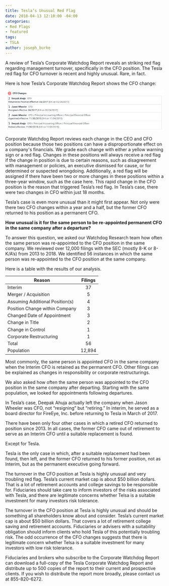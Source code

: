 ```yaml
---
title: Tesla’s Unusual Red Flag
date: 2018-04-13 12:10:00 -04:00
categories:
- Red Flags
- featured
tags:
- TSLA
author: joseph_burke
---
```


A review of Tesla’s Corporate Watchdog Report reveals an striking red flag regarding management turnover, specifically in the CFO position. The Tesla red flag for CFO turnover is recent and highly unusual. Rare, in fact.

Here is how  Tesla’s Corporate Watchdog Report shows the CFO change:

![TSLA - CFO Turnover.JPG](/uploads/TSLA%20-%20CFO%20Turnover.JPG)

Corporate Watchdog Report reviews each change in the CEO and CFO position because those two positions can have a disproportionate effect on a company's financials. We grade each change with either a yellow warning sign or a red flag. Changes in these positions will always receive a red flag if the change in position is due to certain reasons, such as disagreement with management or policies, an executive dismissed for cause, or for determined or suspected wrongdoing. Additionally, a red flag will be assigned if there have been two or more changes in these positions within a three-year window, such as the case here. This rapid change in the CFO position is the reason that triggered Tesla’s red flag. In Tesla’s case, there were two changes in CFO within just 18 months.

Tesla’s case is even more unusual than it might first appear. Not only were there two CFO changes within a year and a half, but the former CFO returned to his position as a permanent CFO.

**How unusual is it for the same person to be re-appointed permanent CFO in the same company after a departure?**

To answer this question, we asked our Watchdog Research team how often the same person was re-appointed to the CFO position in the same company. We reviewed over 12,000 filings with the SEC (mostly 8-K or 8-K/A’s) from 2013 to 2018.  We identified 56 instances in which the same person was re-appointed to the CFO position at the same company.

Here is a table with the results of our analysis.

Reason	| Filings
--- | :---:
Interim	| 37
Merger / Acquisition | 5
Assuming Additional Position(s) | 4
Position Change within Company | 3
Changed Date of Appointment | 3
Change in Title | 2
Change in Control | 1
Corporate Restructuring | 1
Total | 56
Population | 12,894


Most commonly, the same person is appointed CFO in the same company when the Interim CFO is retained as the permanent CFO. Other filings can be explained as changes in responsibility or corporate restructurings.

We also asked how often the same person was appointed to the CFO position in the same company after departing. Starting with the same population, we looked for appointments following departures.

In Tesla’s case, Deepak Ahuja actually left the company when Jason Wheeler was CFO, not “resigning” but “retiring.” In interim, he served as a board director for FireEye, Inc. before returning to Tesla in March of 2017.

There have been only four other cases in which a retired CFO returned to position since 2013. In all cases, the former CFO came out of retirement to serve as an Interim CFO until a suitable replacement is found.

Except for Tesla.

Tesla is the only case in which, after a suitable replacement had been found, then left, and the former CFO returned to his former position, not as Interim, but as the permanent executive going forward.

The turnover in the CFO position at Tesla is highly unusual and very troubling red flag. Tesla’s current market cap is about $50 billion dollars. That is a lot of retirement accounts and college savings to be responsible for. Fiduciaries should take care to inform investors of the risks associated with Tesla, and there are legitimate concerns whether Telsa is a suitable investment for many investors risk tolerance.

The turnover in the CFO position at Tesla is highly unusual and should be something all shareholders know about and consider.  Tesla’s current market cap is about $50 billion dollars. That covers a lot of retirement college saving and retirement accounts. Fiduciaries or advisers with a suitability obligation should inform clients who hold Tesla of this potentially troubling risk.   The odd occurrence of the CFO changes suggests that there is legitimate concern whether Telsa is a suitable investment for many investors with low risk tolerance.

Fiduciaries and brokers who subscribe to the Corporate Watchdog Report can download a full-copy of the Tesla Corporate Watchdog Report and distribute up to 500 copies of the report to their current and prospective clients.  If you wish to distribute the report more broadly, please contact us at 855-820-6272.



